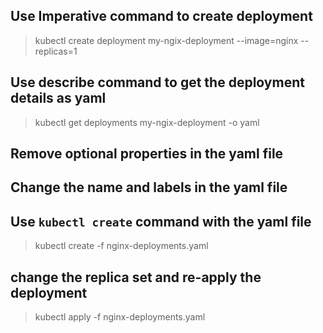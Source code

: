 ## Use Imperative command to create deployment

> kubectl create deployment my-ngix-deployment --image=nginx --replicas=1

## Use describe command to get the deployment details as yaml

> kubectl get deployments my-ngix-deployment -o yaml

## Remove optional properties in the yaml file 

## Change the name and labels in the yaml file 

## Use `kubectl create` command with the yaml file 

> kubectl create -f nginx-deployments.yaml

## change the replica set and re-apply the deployment

> kubectl apply -f nginx-deployments.yaml
